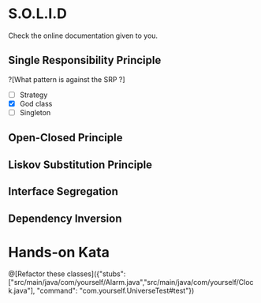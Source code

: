 # S.O.L.I.D

Check the online documentation given to you.

## Single Responsibility Principle

?[What pattern is against the SRP ?]
-[ ] Strategy
-[x] God class
-[ ] Singleton

## Open-Closed Principle

## Liskov Substitution Principle

## Interface Segregation

## Dependency Inversion


# Hands-on Kata

@[Refactor these classes]({"stubs": ["src/main/java/com/yourself/Alarm.java","src/main/java/com/yourself/Clock.java"], "command": "com.yourself.UniverseTest#test"})